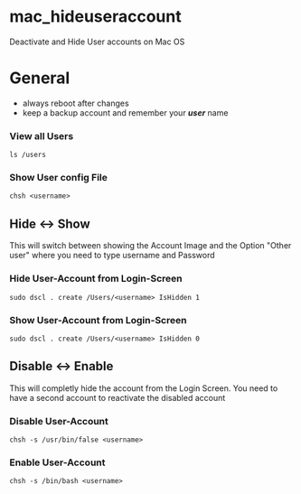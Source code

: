 # mac_hideuseraccount
Deactivate and Hide User accounts on Mac OS 
# General
- always reboot after changes
- keep a backup account and remember your ***user*** name

### View all Users
```
ls /users
```

### Show User config File
```
chsh <username>
```

## Hide <-> Show
This will switch between showing the Account Image and the Option "Other user" where you need to type username and Password

### Hide User-Account from Login-Screen
```
sudo dscl . create /Users/<username> IsHidden 1
```

### Show User-Account from Login-Screen
```
sudo dscl . create /Users/<username> IsHidden 0
```




## Disable <-> Enable
This will completly hide the account from the Login Screen. You need to have a second account to reactivate the disabled account

### Disable User-Account
```
chsh -s /usr/bin/false <username>
```
### Enable User-Account
```
chsh -s /bin/bash <username>
```
